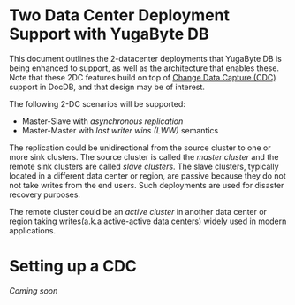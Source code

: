 # Two Data Center Deployment Support with YugaByte DB

This document outlines the 2-datacenter deployments that YugaByte DB is being enhanced to support, as well as the architecture that enables these. Note that these 2DC features build on top of [Change Data Capture (CDC)]() support in DocDB, and that design may be of interest.

The following 2-DC scenarios will be supported:
* Master-Slave with *asynchronous replication*
* Master-Master with *last writer wins (LWW)* semantics

The replication could be unidirectional from the source cluster to one or more sink clusters. The source cluster is called the *master cluster* and the remote sink clusters are called *slave clusters*. The slave clusters, typically located in a different data center or region, are passive because they do not not take writes from the end users. Such deployments are used for disaster recovery purposes. 

The remote cluster could be an *active cluster* in another data center  or region taking writes(a.k.a active-active data centers) widely used in modern applications.

# Setting up a CDC

*Coming soon*

